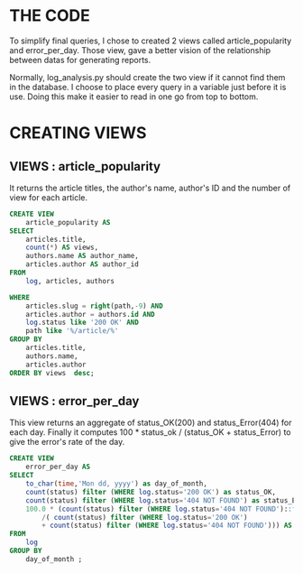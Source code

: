 # THE CODE

To simplify final queries, I chose to created 2 views called article_popularity and error_per_day.
Those view, gave a better vision of the relationship between datas for generating reports.

Normally, log_analysis.py should create the two view if it cannot find them in the database.
I choose to place every query in a variable just before it is use. Doing this make it easier to read in one go from top to bottom.


# CREATING VIEWS

## VIEWS : article_popularity

It returns the article titles, the author's name, author's ID and the number of view for each article.

```SQL 
CREATE VIEW 
    article_popularity AS
SELECT 
    articles.title,
    count(*) AS views,  
    authors.name AS author_name,
    articles.author AS author_id
FROM 
    log, articles, authors 

WHERE   
    articles.slug = right(path,-9) AND
    articles.author = authors.id AND
    log.status like '200 OK' AND 
    path like '%/article/%' 
GROUP BY 
    articles.title, 
    authors.name, 
    articles.author
ORDER BY views  desc;
```

## VIEWS : error_per_day

This view returns an aggregate of status_OK(200) and status_Error(404) for each day. 
Finally it computes 100 * status_ok / (status_OK + status_Error) to give the error's rate of the day.

```SQL
CREATE VIEW 
    error_per_day AS
SELECT
    to_char(time,'Mon dd, yyyy') as day_of_month,
    count(status) filter (WHERE log.status='200 OK') as status_OK,
    count(status) filter (WHERE log.status='404 NOT FOUND') as status_Error,
    100.0 * (count(status) filter (WHERE log.status='404 NOT FOUND')::float
        /( count(status) filter (WHERE log.status='200 OK') 
        + count(status) filter (WHERE log.status='404 NOT FOUND'))) AS error_rate
FROM 
    log
GROUP BY 
    day_of_month ;
```